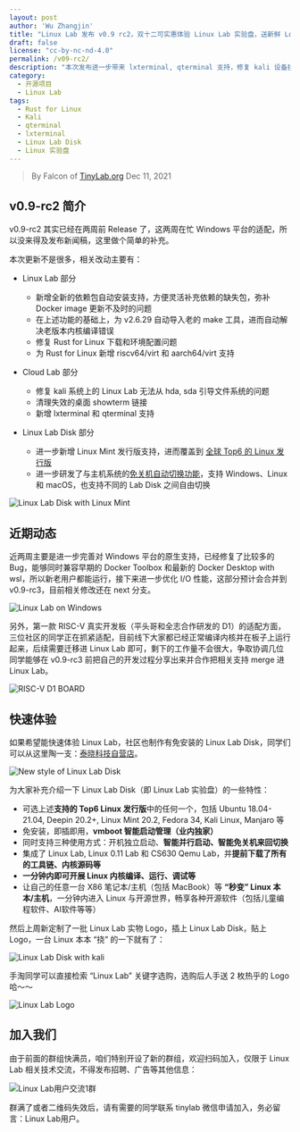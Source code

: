 ```yaml
---
layout: post
author: 'Wu Zhangjin'
title: "Linux Lab 发布 v0.9 rc2，双十二可实惠体验 Linux Lab 实验盘，送新鲜 Logo 贴纸"
draft: false
license: "cc-by-nc-nd-4.0"
permalink: /v09-rc2/
description: "本次发布进一步带来 lxterminal, qterminal 支持，修复 kali 设备挂载问题，并新增 Rust for Linux 的 riscv64 和 aarch64 支持"
category:
  - 开源项目
  - Linux Lab
tags:
  - Rust for Linux
  - Kali
  - qterminal
  - lxterminal
  - Linux Lab Disk
  - Linux 实验盘
---
```


> By Falcon of [TinyLab.org][1]
> Dec 11, 2021

## v0.9-rc2 简介

v0.9-rc2 其实已经在两周前 Release 了，这两周在忙 Windows 平台的适配，所以没来得及发布新闻稿，这里做个简单的补充。

本次更新不是很多，相关改动主要有：

* Linux Lab 部分
    * 新增全新的依赖包自动安装支持，方便灵活补充依赖的缺失包，弥补 Docker image 更新不及时的问题
    * 在上述功能的基础上，为 v2.6.29 自动导入老的 make 工具，进而自动解决老版本内核编译错误
    * 修复 Rust for Linux 下载和环境配置问题
    * 为 Rust for Linux 新增 riscv64/virt 和 aarch64/virt 支持

* Cloud Lab 部分
    * 修复 kali 系统上的 Linux Lab 无法从 hda, sda 引导文件系统的问题
    * 清理失效的桌面 showterm 链接
    * 新增 lxterminal 和 qterminal 支持

* Linux Lab Disk 部分
    * 进一步新增 Linux Mint 发行版支持，进而覆盖到 [全球 Top6 的 Linux 发行版](http://tinylab.org/linux-lab-distro/)
    * 进一步研发了与主机系统的[免关机自动切换功能](https://www.zhihu.com/zvideo/1449777219618504704)，支持 Windows、Linux 和 macOS，也支持不同的 Lab Disk 之间自由切换

![Linux Lab Disk with Linux Mint](/wp-content/uploads/2021/11/linux-lab-distros/mint-linux-lab-disk-desktop.jpg)

## 近期动态

近两周主要是进一步完善对 Windows 平台的原生支持，已经修复了比较多的 Bug，能够同时兼容早期的 Docker Toolbox 和最新的 Docker Desktop with wsl，所以新老用户都能运行，接下来进一步优化 I/O 性能，这部分预计会合并到 v0.9-rc3，目前相关修改还在 next 分支。

![Linux Lab on Windows](/wp-content/uploads/2021/12/linux-lab/linux-lab-on-windows.jpg)

另外，第一款 RISC-V 真实开发板（平头哥和全志合作研发的 D1）的适配方面，三位社区的同学正在抓紧适配，目前线下大家都已经正常编译内核并在板子上运行起来，后续需要迁移进 Linux Lab 即可，剩下的工作量不会很大，争取协调几位同学能够在 v0.9-rc3 前把自己的开发过程分享出来并合作把相关支持 merge 进 Linux Lab。

![RISC-V D1 BOARD](/wp-content/uploads/2021/11/linux-lab/riscv-d1.jpg)

## 快速体验

如果希望能快速体验 Linux Lab，社区也制作有免安装的 Linux Lab Disk，同学们可以从这里陶一支：[泰晓科技自营店](https://shop155917374.taobao.com/)。

![New style of Linux Lab Disk](/wp-content/uploads/2021/11/linux-lab//linux-lab-disk-new-style.jpg)

为大家补充介绍一下 Linux Lab Disk（即 Linux Lab 实验盘）的一些特性：

* 可选上述**支持的 Top6 Linux 发行版**中的任何一个，包括 Ubuntu 18.04-21.04, Deepin 20.2+, Linux Mint 20.2, Fedora 34, Kali Linux, Manjaro 等
* 免安装，即插即用，**vmboot 智能启动管理（业内独家）**
* 同时支持三种使用方式：开机独立启动、**智能并行启动、智能免关机来回切换**
* 集成了 Linux Lab, Linux 0.11 Lab 和 CS630 Qemu Lab，并**提前下载了所有的工具链、内核源码等**
* **一分钟内即可开展 Linux 内核编译、运行、调试等**
* 让自己的任意一台 X86 笔记本/主机（包括 MacBook）等 **“秒变” Linux 本本/主机**，一分钟内进入 Linux 与开源世界，畅享各种开源软件（包括儿童编程软件、AI软件等等）

然后上周新定制了一批 Linux Lab 实物 Logo，插上 Linux Lab Disk，贴上 Logo，一台 Linux 本本 “挠” 的一下就有了：

![Linux Lab Disk with kali](/wp-content/uploads/2021/12/linux-lab/linux-lab-disk-with-kali.png)

手淘同学可以直接检索 “Linux Lab” 关键字选购，选购后人手送 2 枚热乎的 Logo 哈～～

![Linux Lab Logo](/wp-content/uploads/2021/12/linux-lab/linux-lab-logo.png)

## 加入我们

由于前面的群组快满员，咱们特别开设了新的群组，欢迎扫码加入，仅限于 Linux Lab 相关技术交流，不得发布招聘、广告等其他信息：

![Linux Lab用户交流1群](/wp-content/uploads/2021/12/linux-lab/linux-lab-wechat-group.jpg)

群满了或者二维码失效后，请有需要的同学联系 tinylab 微信申请加入，务必留言：Linux Lab用户。

[1]: http://tinylab.org
